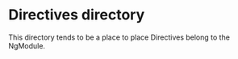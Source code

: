 # Directives directory

This directory tends to be a place to place Directives belong to the NgModule.
